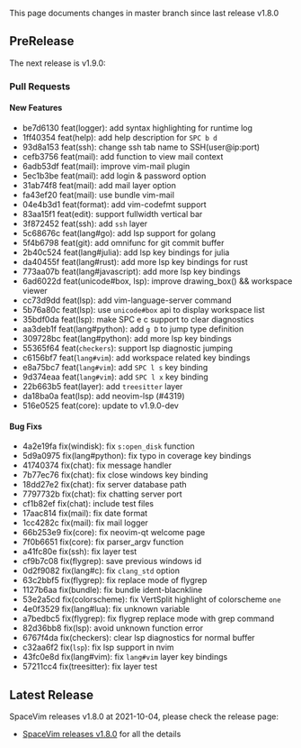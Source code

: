 This page documents changes in master branch since last release v1.8.0

## PreRelease

The next release is v1.9.0:

### Pull Requests

<!-- call SpaceVim#dev#followHEAD#update('en') -->
<!-- SpaceVim follow HEAD en start -->

#### New Features

- be7d6130 feat(logger): add syntax highlighting for runtime log
- 1ff40354 feat(help): add help description for `SPC b d`
- 93d8a153 feat(ssh): change ssh tab name to SSH(user@ip:port)
- cefb3756 feat(mail): add function to view mail context
- 6adb53df feat(mail): improve vim-mail plugin
- 5ec1b3be feat(mail): add login & password option
- 31ab74f8 feat(mail): add mail layer option
- fa43ef20 feat(mail): use bundle vim-mail
- 04e4b3d1 feat(format): add vim-codefmt support
- 83aa15f1 feat(edit): support fullwidth vertical bar
- 3f872452 feat(ssh): add `ssh` layer
- 5c68676c feat(lang#go): add lsp support for golang
- 5f4b6798 feat(git): add omnifunc for git commit buffer
- 2b40c524 feat(lang#julia): add lsp key bindings for julia
- da40455f feat(lang#rust): add more lsp key bindings for rust
- 773aa07b feat(lang#javascript): add more lsp key bindings
- 6ad6022d feat(unicode#box, lsp): improve drawing_box() && workspace viewer
- cc73d9dd feat(lsp): add vim-language-server command
- 5b76a80c feat(lsp): use `unicode#box` api to display workspace list
- 35bdf0da feat(lsp): make SPC e c support to clear diagnostics
- aa3deb1f feat(lang#python): add `g D` to jump type definition
- 309728bc feat(lang#python): add more lsp key bindings
- 55365f64 feat(`checkers`): support lsp diagnostic jumping
- c6156bf7 feat(`lang#vim`): add workspace related key bindings
- e8a75bc7 feat(`lang#vim`): add `SPC l s` key binding
- 9d374eaa feat(`lang#vim`): add `SPC l x` key binding
- 22b663b5 feat(layer): add `treesitter` layer
- da18ba0a feat(lsp): add neovim-lsp (#4319)
- 516e0525 feat(core): update to v1.9.0-dev

#### Bug Fixs

- 4a2e19fa fix(windisk): fix `s:open_disk` function
- 5d9a0975 fix(lang#python): fix typo in coverage key bindings
- 41740374 fix(chat): fix message handler
- 7b77ec76 fix(chat): fix close windows key binding
- 18dd27e2 fix(chat): fix server database path
- 7797732b fix(chat): fix chatting server port
- cf1b82ef fix(chat): include test files
- 17aac814 fix(mail): fix date format
- 1cc4282c fix(mail): fix mail logger
- 66b253e9 fix(core): fix neovim-qt welcome page
- 7f0b6651 fix(core): fix parser_argv function
- a41fc80e fix(ssh): fix layer test
- cf9b7c08 fix(flygrep): save previous windows id
- 0d2f9082 fix(lang#c): fix `clang_std` option
- 63c2bbf5 fix(flygrep): fix replace mode of flygrep
- 1127b6aa fix(bundle): fix bundle ident-blacnkline
- 53e2a5cd fix(colorscheme): fix VertSplit highlight of colorscheme `one`
- 4e0f3529 fix(lang#lua): fix unknown variable
- a7bedbc5 fix(flygrep): fix flygrep replace mode with grep command
- 82d36bb8 fix(lsp): avoid unknown function error
- 6767f4da fix(checkers): clear lsp diagnostics for normal buffer
- c32aa6f2 fix(`lsp`): fix lsp support in nvim
- 43fc0e8d fix(lang#vim): fix `lang#vim` layer key bindings
- 57211cc4 fix(treesitter): fix layer test
<!-- SpaceVim follow HEAD en end -->

## Latest Release

SpaceVim releases v1.8.0 at 2021-10-04, please check the release page:

- [SpaceVim releases v1.8.0](https://spacevim.org/SpaceVim-release-v1.8.0/) for all the details

